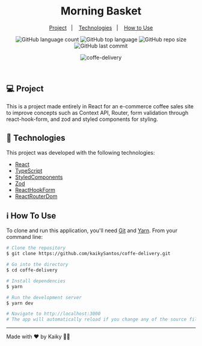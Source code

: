 <h1 align="center">
  Morning Basket
</h1>

<p align="center">
  <a href="#-project">Project</a>&nbsp;&nbsp;&nbsp;|&nbsp;&nbsp;&nbsp;
  <a href="#-technologies">Technologies</a>&nbsp;&nbsp;&nbsp;|&nbsp;&nbsp;&nbsp;
  <a href="#-how-to-use">How to Use</a>
</p>

<p align="center">
  <img alt="GitHub language count" src="https://img.shields.io/github/languages/count/kaikySantos/coffe-delivery">

  <img alt="GitHub top language" src="https://img.shields.io/github/languages/top/kaikySantos/coffe-delivery">

  <img alt="GitHub repo size" src="https://img.shields.io/github/repo-size/kaikySantos/coffe-delivery">

  <img alt="GitHub last commit" src="https://img.shields.io/github/last-commit/kaikySantos/coffe-delivery">
</p>

<p align="center">
  <img alt="coffe-delivery" src="https://user-images.githubusercontent.com/56506919/219960287-d0612632-6063-4624-8592-6c79acfa1701.png">
</p>

<br/>

## 💻 Project

This is a project made entirely in React for an e-commerce coffee sales site to improve concepts such as Context API, Router, form validation through react-hook-form, and zod and styled components for styling.

## 🚀 Technologies

This project was developed with the following technologies:

- [React](https://reactjs.org)
- [TypeScript](https://www.typescriptlang.org/)
- [StyledComponents](https://www.styled-components.com/)
- [Zod](https://zod.dev/)
- [ReactHookForm](https://react-hook-form.com/)
- [ReactRouterDom](https://reactrouter.com/)

## ℹ️ How To Use

To clone and run this application, you'll need [Git](https://git-scm.com) and [Yarn](https://legacy.yarnpkg.com). From your command line:

```bash
# Clone the repository
$ git clone https://github.com/kaikySantos/coffe-delivery.git

# Go into the directory
$ cd coffe-delivery

# Install dependencies
$ yarn

# Run the development server
$ yarn dev

# Navigate to http://localhost:3000
# The app will automatically reload if you change any of the source files.
```

---

Made with ♥ by Kaiky 👋🏻
